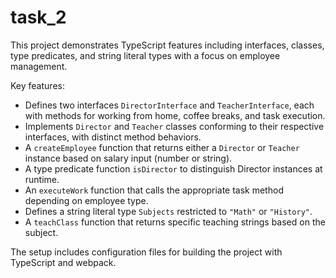 # task_2

This project demonstrates TypeScript features including interfaces, classes, type predicates, and string literal types with a focus on employee management.

Key features:

- Defines two interfaces `DirectorInterface` and `TeacherInterface`, each with methods for working from home, coffee breaks, and task execution.
- Implements `Director` and `Teacher` classes conforming to their respective interfaces, with distinct method behaviors.
- A `createEmployee` function that returns either a `Director` or `Teacher` instance based on salary input (number or string).
- A type predicate function `isDirector` to distinguish Director instances at runtime.
- An `executeWork` function that calls the appropriate task method depending on employee type.
- Defines a string literal type `Subjects` restricted to `"Math"` or `"History"`.
- A `teachClass` function that returns specific teaching strings based on the subject.

The setup includes configuration files for building the project with TypeScript and webpack.
